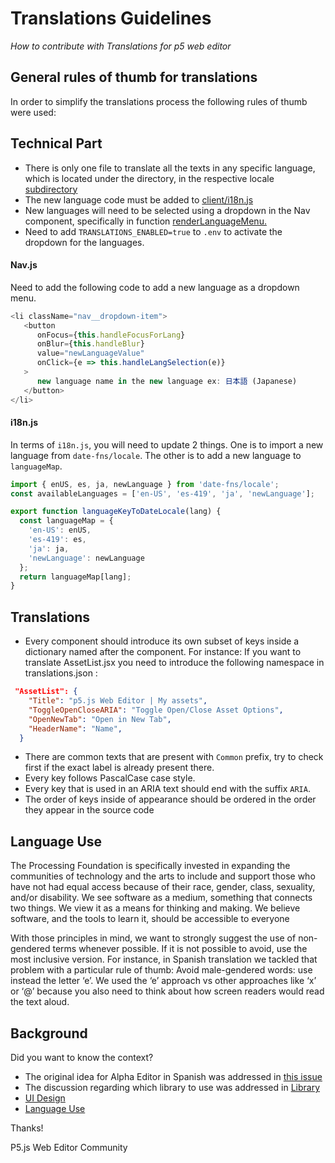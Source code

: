 # Translations Guidelines


*How to contribute with Translations for p5 web editor*
 
## General rules of thumb for translations

In order to simplify the translations process the following rules of thumb were used:

## Technical Part

* There is only one file to translate all the texts in any specific language, which is located under the directory, in the respective locale [subdirectory](https://github.com/processing/p5.js-web-editor/tree/develop/translations/locales)
* The new language code must be added to [client/i18n.js](https://github.com/processing/p5.js-web-editor/blob/develop/client/i18n.js#L22)
* New languages will need to be selected using a dropdown in the Nav component, specifically in function [renderLanguageMenu.](https://github.com/processing/p5.js-web-editor/blob/develop/client/components/Nav.jsx#L611)
* Need to add `TRANSLATIONS_ENABLED=true` to `.env` to activate the dropdown for the languages.

#### Nav.js
Need to add the following code to add a new language as a dropdown menu.
```js
<li className="nav__dropdown-item">
   <button
      onFocus={this.handleFocusForLang}
      onBlur={this.handleBlur}
      value="newLanguageValue"
      onClick={e => this.handleLangSelection(e)}
   >
      new language name in the new language ex: 日本語 (Japanese)
   </button>
</li>
```

#### i18n.js
In terms of `i18n.js`, you will need to update 2 things. One is to import a new language from `date-fns/locale`. The other is to add a new language to `languageMap`.

```js
import { enUS, es, ja, newLanguage } from 'date-fns/locale';
const availableLanguages = ['en-US', 'es-419', 'ja', 'newLanguage'];
```

```js
export function languageKeyToDateLocale(lang) {
  const languageMap = {
    'en-US': enUS,
    'es-419': es,
    'ja': ja,
    'newLanguage': newLanguage
  };
  return languageMap[lang];
}
```



## Translations

* Every component should introduce its own subset of keys inside a dictionary named after the component. 
   For instance: If you want to translate AssetList.jsx you need to introduce the following namespace in translations.json :
```json
 "AssetList": {
    "Title": "p5.js Web Editor | My assets",
    "ToggleOpenCloseARIA": "Toggle Open/Close Asset Options",
    "OpenNewTab": "Open in New Tab",
    "HeaderName": "Name",
  }
```
* There are common texts that are present with `Common` prefix, try to check first if the exact label is already present there.
* Every key follows PascalCase case style.
* Every key that is used in an ARIA text should end with the suffix `ARIA`.
* The order of keys inside of appearance should be ordered in the order they appear in the source code

## Language Use

The Processing Foundation is specifically invested in expanding the communities of technology and the arts to include and support those who have not had equal access because of their race, gender, class, sexuality, and/or disability. We see software as a medium, something that connects two things. We view it as a means for thinking and making. We believe software, and the tools to learn it, should be accessible to everyone

With those principles in mind, we want to strongly suggest the use of non-gendered terms whenever possible. If it is not possible to avoid, use the most inclusive version. 
For instance, in Spanish translation we tackled that problem with a particular rule of thumb:
Avoid male-gendered words: use instead the letter ‘e’. We used the ‘e’ approach vs other approaches like ‘x’ or ‘@’ because you also need to think about how screen readers would read the text aloud.

## Background
 
Did you want to know the context?
* The original idea for Alpha Editor in Spanish was addressed in [this issue](https://github.com/processing/p5.js-web-editor/issues/595)
* The discussion regarding which library to use was addressed in [Library](https://github.com/processing/p5.js-web-editor/issues/1447)
* [UI Design](https://github.com/processing/p5.js-web-editor/issues/1434)
* [Language Use](https://github.com/processing/p5.js-web-editor/issues/1509) 



Thanks! 

P5.js Web Editor Community

